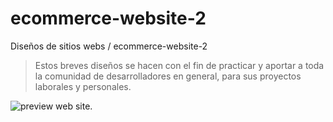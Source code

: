 # ecommerce-website-2

Diseños de sitios webs / ecommerce-website-2
> Estos breves diseños se hacen con el fin de practicar y aportar a toda la comunidad de desarrolladores en general, para sus proyectos laborales y personales.

![preview web site.](https://github.com/brayangomez22/ecommerce-website-3/blob/master/images/preview.png)
